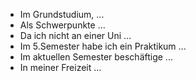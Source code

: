 - Im Grundstudium, ... 
- Als Schwerpunkte ... 
- Da ich nicht an einer Uni ... 
- Im 5.Semester habe ich ein Praktikum ... 
- Im aktuellen Semester beschäftige ... 
- In meiner Freizeit ... 